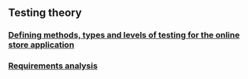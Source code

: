 ## Testing theory
### [Defining methods, types and levels of testing for the online store application](https://docs.google.com/spreadsheets/d/1BrbbhKP7aC1qa1X5-8rDKWGq3_kZxSOdHDOTei_Cvd0/edit?usp=sharing)
### [Requirements analysis](https://docs.google.com/spreadsheets/d/1CRY6k5qZgCyHN-YXP62fQNsmYdNDRzEYTOJIP_kQ65I/edit?usp=sharing)

